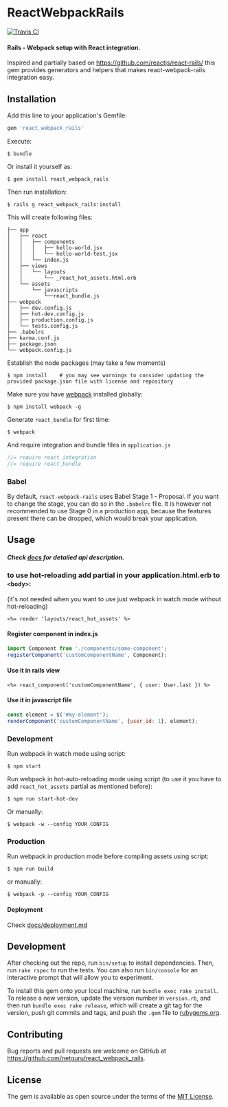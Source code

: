 # ReactWebpackRails
[![Travis CI](https://travis-ci.org/netguru/react_webpack_rails.svg?branch=master)](https://travis-ci.org/netguru/react_webpack_rails)

#### Rails - Webpack setup with React integration.
Inspired and partially based on https://github.com/reactjs/react-rails/ this gem provides generators and helpers that makes react-webpack-rails integration easy.

## Installation

Add this line to your application's Gemfile:

```ruby
gem 'react_webpack_rails'
```

Execute:

    $ bundle

Or install it yourself as:

    $ gem install react_webpack_rails

Then run installation:

    $ rails g react_webpack_rails:install

This will create following files:

```
├── app
│   ├── react
│   │   ├── components
│   │   │   ├── hello-world.jsx
│   │   │   └── hello-world-test.jsx
│   │   └── index.js
│   ├── views
│   │   └── layouts
│   │       └── _react_hot_assets.html.erb
│   └── assets
│       └── javascripts
│           └──react_bundle.js
├── webpack
│   ├── dev.config.js
│   ├── hot-dev.config.js
│   ├── production.config.js
│   └── tests.config.js
├── .babelrc
├── karma.conf.js
├── package.json
└── webpack.config.js
```

Establish the node packages (may take a few moments)

    $ npm install    # you may see warnings to consider updating the provided package.json file with license and repository

Make sure you have [webpack](https://webpack.github.io/docs/installation.html) installed globally:

    $ npm install webpack -g

Generate `react_bundle` for first time:

    $ webpack

And require integration and bundle files in `application.js`

```js
//= require react_integration
//= require react_bundle
```

### Babel

By default, `react-webpack-rails` uses Babel Stage 1 - Proposal. If you want to change the stage, you can do so in the `.babelrc` file. It is however not recommended to use Stage 0 in a production app, because the features present there can be dropped, which would break your application.

## Usage
##### Check [docs](https://github.com/netguru/react_webpack_rails/tree/master/docs) for detailed api description.
### to use hot-reloading add partial in your application.html.erb to `<body>`:
(it's not needed when you want to use just webpack in watch mode without hot-reloading)
```erb
<%= render 'layouts/react_hot_assets' %>
```

#### Register component in index.js

```js
import Component from './components/some-component';
registerComponent('customComponentName', Component);
```

#### Use it in rails view

```erb
<%= react_component('customComponentName', { user: User.last }) %>
```

#### Use it in javascript file

```js
const element = $('#my-element');
renderComponent('customComponentName', {user_id: 1}, element);
```

### Development
Run webpack in watch mode using script:

    $ npm start

Run webpack in hot-auto-reloading mode using script (to use it you have to add `react_hot_assets` partial as mentioned before):

    $ npm run start-hot-dev

Or manually:

    $ webpack -w --config YOUR_CONFIG


### Production
Run webpack in production mode before compiling assets using script:

    $ npm run build

or manually:

    $ webpack -p --config YOUR_CONFIG

#### Deployment
Check [docs/deployment.md](docs/deployment.md)

## Development

After checking out the repo, run `bin/setup` to install dependencies. Then, run `rake rspec` to run the tests. You can also run `bin/console` for an interactive prompt that will allow you to experiment.

To install this gem onto your local machine, run `bundle exec rake install`. To release a new version, update the version number in `version.rb`, and then run `bundle exec rake release`, which will create a git tag for the version, push git commits and tags, and push the `.gem` file to [rubygems.org](https://rubygems.org).

## Contributing

Bug reports and pull requests are welcome on GitHub at https://github.com/netguru/react_webpack_rails.


## License

The gem is available as open source under the terms of the [MIT License](http://opensource.org/licenses/MIT).
